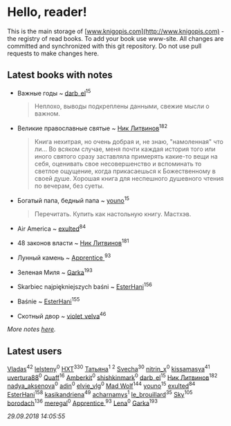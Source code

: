 # Hello, reader!
This is the main storage of [www.knigopis.com](http://www.knigopis.com) - the registry of read books.
To add your book use www-site. All changes are committed and synchronized with this git repository.
Do not use pull requests to make changes here.


## Latest books with notes
* Важные годы ~ [darb_el](users/184/184135339-vkontakte)<sup>15</sup>
    > Неплохо, выводы подкреплены данными, свежие мысли о важном.

* Великие православные святые ~ [Ник Литвинов](users/241/241974816-vkontakte)<sup>182</sup>
    > Книга нехитрая, но очень добрая и, не знаю, "намоленная" что ли... Во всяком случае, меня почти каждая история того или иного святого сразу заставляла примерять какие-то вещи на себя, оценивать свое несовершенство и вспоминать то светлое ощущение, когда прикасаешься к Божественному в своей душе. Хорошая книга для неспешного душевного чтения по вечерам, без суеты.

* Богатый папа, бедный папа ~ [youno](users/302/302928912-vkontakte)<sup>15</sup>
    > Перечитать. Купить как настольную книгу. Мастхэв.

* Air America ~ [exulted](users/100/100599204551896265722-google)<sup>84</sup>

* 48 законов власти ~ [Ник Литвинов](users/241/241974816-vkontakte)<sup>181</sup>

* Лунный камень ~ [Apprentice ](users/528/52821952-vkontakte)<sup>93</sup>

* Зеленая Миля ~ [Garka](users/115/115753719718250012620-google)<sup>193</sup>

* Skarbiec najpiękniejszych baśni ~ [EsterHani](users/305/30558181-vkontakte)<sup>156</sup>

* Baśnie ~ [EsterHani](users/305/30558181-vkontakte)<sup>155</sup>

* Скотный двор ~ [violet_velva](users/116/116961712580551399099-google)<sup>46</sup>


_More notes [here](latest_books_with_notes.md)._


## Latest users
[Vladas](users/107/107621344637148469804-google)<sup>42</sup> 
[lelsteny](users/163/163047065-vkontakte)<sup>0</sup> 
[HXT](users/100/100002563462782-facebook)<sup>330</sup> 
[Татьяна](users/114/114821747301663688800-google)<sup>1</sup> 
[](users/140/140020294-vkontakte)<sup>2</sup> 
[Svecha](users/118/118041836581529110049-google)<sup>30</sup> 
[nitrin_x](users/122/122404030-vkontakte)<sup>0</sup> 
[kissamasya](users/684/68439978-vkontakte)<sup>41</sup> 
[uvertura88](users/514/5146266-vkontakte)<sup>0</sup> 
[Quaff](users/122/12267158-vkontakte)<sup>16</sup> 
[Amberkit](users/226/2262103690484511-facebook)<sup>0</sup> 
[shishkinmark](users/270/2709231-vkontakte)<sup>0</sup> 
[darb_el](users/184/184135339-vkontakte)<sup>15</sup> 
[Ник Литвинов](users/241/241974816-vkontakte)<sup>182</sup> 
[nadya_aksenova](users/295/295951913-vkontakte)<sup>0</sup> 
[adin](users/348/348471867-vkontakte)<sup>0</sup> 
[elvie_vlg](users/483/48331025-vkontakte)<sup>0</sup> 
[Mad Wolf](users/947/94738840-vkontakte)<sup>144</sup> 
[youno](users/302/302928912-vkontakte)<sup>15</sup> 
[exulted](users/100/100599204551896265722-google)<sup>84</sup> 
[EsterHani](users/305/30558181-vkontakte)<sup>158</sup> 
[kasikandriena](users/152/152488954-vkontakte)<sup>49</sup> 
[acharnamys](users/102/102502018294958404491-google)<sup>1</sup> 
[le_brouillard](users/133/13330781-vkontakte)<sup>35</sup> 
[Sky](users/118/118049897850017649660-google)<sup>105</sup> 
[borodach](users/157/15706320-vkontakte)<sup>136</sup> 
[meregal](users/227/227369437-yandex)<sup>0</sup> 
[Apprentice ](users/528/52821952-vkontakte)<sup>93</sup> 
[Lena](users/433/433159683731186-facebook)<sup>0</sup> 
[Garka](users/115/115753719718250012620-google)<sup>193</sup> 


_29.09.2018 14:05:55_
